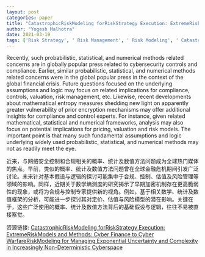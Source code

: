 ```yaml
---
layout: post
categories: paper
title: "CatastrophicRiskModeling forRiskStrategy Execution: ExtremeRiskModels and Methods: Cyber Finance to Cyber WarfareRiskModeling for Managing Exponential Uncertainty and Complexity in Increasingly Non-Deterministic Cyberspace"
author: "Yogesh Malhotra"
date: 2021-03-19
tags: ['Risk Strategy', ' Risk Management', ' Risk Modeling', ' Catastrophic Risks', ' Extreme Risks', ' Extreme Value Theory', ' Cyber Finance', ' Cyberwar', ' Cybersecurity', ' Statistics', ' Probability', ' Quantitative Methods']
---
```


Recently, such probabilistic, statistical, and numerical methods related concerns are in globally popular press related to cybersecurity controls and compliance. Earlier, similar probabilistic, statistical, and numerical methods related concerns were in the global popular press in the context of the global financial crisis. Future questions focused on the underlying assumptions and logic may focus on related implications for compliance, controls, valuation, risk management, etc. Likewise, recent developments about mathematical entropy measures shedding new light on apparently greater vulnerability of prior encryption mechanisms may offer additional insights for compliance and control experts. For instance, given related mathematical, statistical and numerical frameworks, analysis may also focus on potential implications for pricing, valuation and risk models. The important point is that many such fundamental assumptions and logic underlying widely used probabilistic, statistical, and numerical methods may not as readily meet the eye.

近来，与网络安全控制和合规相关的概率、统计及数值方法问题成为全球热门媒体的焦点。早前，类似的概率、统计及数值方法问题曾在全球金融危机期间引发广泛讨论。未来针对基本假设与逻辑的探讨可能集中于合规、控制、估值及风险管理等领域的影响。同样，近期关于数学熵测度的研究揭示了早期加密机制存在更高脆弱性的现象，或将为合规与控制专家提供新的视角。例如，基于相关数学、统计及数值框架的分析，可能进一步探讨其对定价、估值与风险模型的潜在影响。关键在于，这些广泛使用的概率、统计及数值方法背后的基础假设与逻辑，往往不易被直接察觉。

资源链接: [CatastrophicRiskModeling forRiskStrategy Execution: ExtremeRiskModels and Methods: Cyber Finance to Cyber WarfareRiskModeling for Managing Exponential Uncertainty and Complexity in Increasingly Non-Deterministic Cyberspace](https://papers.ssrn.com/sol3/papers.cfm?abstract_id=3780163)
